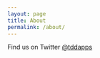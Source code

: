 ```yaml
---
layout: page
title: About
permalink: /about/
---
```


Find us on Twitter [@tddapps](https://twitter.com/tddapps) 
